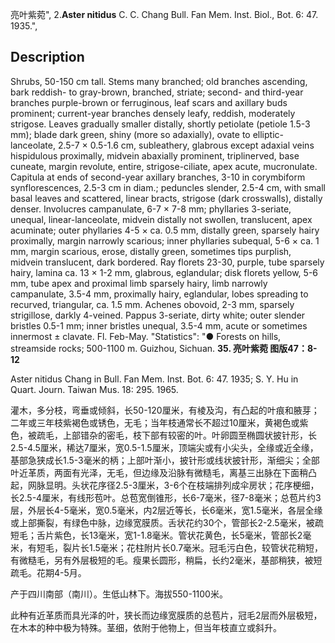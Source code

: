 亮叶紫菀",
2.**Aster nitidus** C. C. Chang Bull. Fan Mem. Inst. Biol., Bot. 6: 47. 1935.",

## Description
Shrubs, 50-150 cm tall. Stems many branched; old branches ascending, bark reddish- to gray-brown, branched, striate; second- and third-year branches purple-brown or ferruginous, leaf scars and axillary buds prominent; current-year branches densely leafy, reddish, moderately strigose. Leaves gradually smaller distally, shortly petiolate (petiole 1.5-3 mm); blade dark green, shiny (more so adaxially), ovate to elliptic-lanceolate, 2.5-7 × 0.5-1.6 cm, subleathery, glabrous except adaxial veins hispidulous proximally, midvein abaxially prominent, triplinerved, base cuneate, margin revolute, entire, strigose-ciliate, apex acute, mucronulate. Capitula at ends of second-year axillary branches, 3-10 in corymbiform synflorescences, 2.5-3 cm in diam.; peduncles slender, 2.5-4 cm, with small basal leaves and scattered, linear bracts, strigose (dark crosswalls), distally denser. Involucres campanulate, 6-7 × 7-8 mm; phyllaries 3-seriate, unequal, linear-lanceolate, midvein distally not swollen, translucent, apex acuminate; outer phyllaries 4-5 × ca. 0.5 mm, distally green, sparsely hairy proximally, margin narrowly scarious; inner phyllaries subequal, 5-6 × ca. 1 mm, margin scarious, erose, distally green, sometimes tips purplish, midvein translucent, dark bordered. Ray florets 23-30, purple, tube sparsely hairy, lamina ca. 13 × 1-2 mm, glabrous, eglandular; disk florets yellow, 5-6 mm, tube apex and proximal limb sparsely hairy, limb narrowly campanulate, 3.5-4 mm, proximally hairy, eglandular, lobes spreading to recurved, triangular, ca. 1.5 mm. Achenes obovoid, 2-3 mm, sparsely strigillose, darkly 4-veined. Pappus 3-seriate, dirty white; outer slender bristles 0.5-1 mm; inner bristles unequal, 3.5-4 mm, acute or sometimes innermost ± clavate. Fl. Feb-May.
  "Statistics": "● Forests on hills, streamside rocks; 500-1100 m. Guizhou, Sichuan.
**35. 亮叶紫菀 图版47：8-12**

Aster nitidus Chang in Bull. Fan Mem. Inst. Bot. 6: 47. 1935; S. Y. Hu in Quart. Journ. Taiwan Mus. 18: 295. 1965.

灌木，多分枝，弯垂或倾斜，长50-120厘米，有棱及沟，有凸起的叶痕和腋芽；二年或三年枝紫褐色或锈色，无毛；当年枝通常长不超过10厘米，黄褐色或紫色，被疏毛，上部错杂的密毛，枝下部有较密的叶。叶卵圆至椭圆状披针形，长2.5-4.5厘米，稀达7厘米，宽0.5-1.5厘米，顶端尖或有小尖头，全缘或近全缘，基部急狭成长1.5-3毫米的柄；上部叶渐小，披针形或线状披针形，渐细尖；全部叶近革质，两面有光泽，无毛，但边缘及沿脉有微糙毛，离基三出脉在下面稍凸起，网脉显明。头状花序径2.5-3厘米，3-6个在枝端排列成伞房状；花序梗细，长2.5-4厘米，有线形苞叶。总苞宽倒锥形，长6-7毫米，径7-8毫米；总苞片约3层，外层长4-5毫米，宽0.5毫米，内2层近等长，长6毫米，宽1.5毫米，各层全缘或上部撕裂，有绿色中脉，边缘宽膜质。舌状花约30个，管部长2-2.5毫米，被疏短毛；舌片紫色，长13毫米，宽1-1.8毫米。管状花黄色，长5毫米，管部长2毫米，有短毛，裂片长1.5毫米；花柱附片长0.7毫米。冠毛污白色，较管状花稍短，有微糙毛，另有外层极短的毛。瘦果长圆形，稍扁，长约2毫米，基部稍狭，被短疏毛。花期4-5月。

产于四川南部（南川）。生低山林下。海拔550-1100米。

此种有近革质而具光泽的叶，狭长而边缘宽膜质的总苞片，冠毛2层而外层极短，在木本的种中极为特殊。茎细，依附于他物上，但当年枝直立或斜升。
